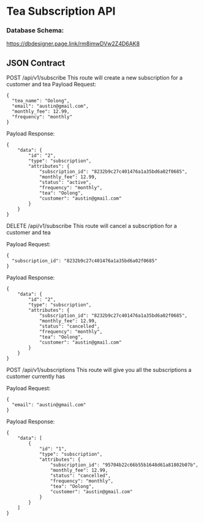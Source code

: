 # Tea Subscription API

### Database Schema:
https://dbdesigner.page.link/rm8imwDVw2Z4D6AK8

## JSON Contract

POST /api/v1/subscribe
This route will create a new subscription for a customer and tea
Payload Request: 
```
{
  "tea_name": "Oolong",
  "email": "austin@gmail.com",
  "monthly_fee": 12.99,
  "frequency": "monthly"
}
```
Payload Response: 
```
{
    "data": {
        "id": "2",
        "type": "subscription",
        "attributes": {
            "subscription_id": "8232b9c27c401476a1a35bd6a02f0685",
            "monthly_fee": 12.99,
            "status": "active",
            "frequency": "monthly",
            "tea": "Oolong",
            "customer": "austin@gmail.com"
        }
    }
}
```
DELETE /api/v1/subscribe
This route will cancel a subscription for a customer and tea

Payload Request: 
```
{
  "subscription_id": "8232b9c27c401476a1a35bd6a02f0685"
}
```
Payload Response: 
```
{
    "data": {
        "id": "2",
        "type": "subscription",
        "attributes": {
            "subscription_id": "8232b9c27c401476a1a35bd6a02f0685",
            "monthly_fee": 12.99,
            "status": "cancelled",
            "frequency": "monthly",
            "tea": "Oolong",
            "customer": "austin@gmail.com"
        }
    }
}
```
POST /api/v1/subscriptions
This route will give you all the subscriptions a customer currently has

Payload Request: 
```
{
  "email": "austin@gmail.com"
}
```
Payload Response:
```
{
    "data": [
        {
            "id": "1",
            "type": "subscription",
            "attributes": {
                "subscription_id": "95704b22c66b55b1648d61a81802b07b",
                "monthly_fee": 12.99,
                "status": "cancelled",
                "frequency": "monthly",
                "tea": "Oolong",
                "customer": "austin@gmail.com"
            }
        }
    ]
}
```

